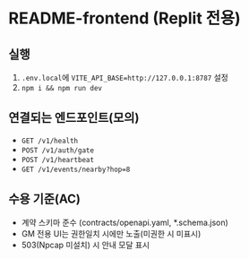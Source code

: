 # README-frontend (Replit 전용)

## 실행
1. `.env.local`에 `VITE_API_BASE=http://127.0.0.1:8787` 설정
2. `npm i && npm run dev`

## 연결되는 엔드포인트(모의)
- `GET /v1/health`
- `POST /v1/auth/gate`
- `POST /v1/heartbeat`
- `GET /v1/events/nearby?hop=8`

## 수용 기준(AC)
- 계약 스키마 준수 (contracts/openapi.yaml, *.schema.json)
- GM 전용 UI는 권한일치 시에만 노출(미권한 시 미표시)
- 503(Npcap 미설치) 시 안내 모달 표시
